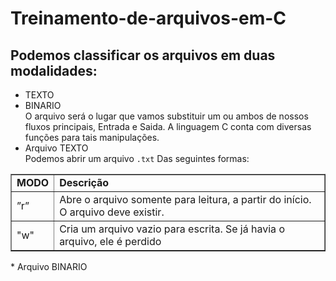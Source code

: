 # Treinamento-de-arquivos-em-C
## Podemos classificar os arquivos em duas modalidades:
* TEXTO
* BINARIO
<br>O arquivo será o lugar que vamos substituir um ou ambos de nossos fluxos principais, Entrada e Saida.
A linguagem C conta com diversas funções para tais manipulações.
* Arquivo TEXTO<br>
Podemos abrir um arquivo `.txt` Das seguintes formas:
<table border="1">
<tr>
<td><b>MODO</b></td>
<td><b>Descrição</b></td>
</tr>
 <tr>
<td>”r”</td>
<td>Abre o arquivo somente para leitura, a partir do início. O arquivo deve existir.</td>
</tr>
<tr>
<td>"w"</td>
<td>Cria um arquivo vazio para escrita. Se já havia o arquivo, ele é perdido</td>
</tr>
</table>
* Arquivo BINARIO
       
        
